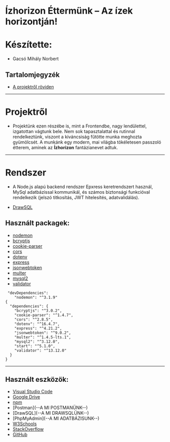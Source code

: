 # Ízhorizon Éttermünk – Az ízek horizontján!

# Készítette: 
- Gacsó Mihály Norbert

## Tartalomjegyzék

- [A projektről röviden](#Projektről)
---
# Projektről

- Projektünk ezen részébe is, mint a Frontendbe, nagy lendülettel, izgatottan vágtunk bele. Nem sok tapasztalattal és rutinnal rendelkeztünk, viszont a kiváncsiság fűtötte munka meghozta gyümölcsét. A munkánk egy modern, mai világba tökéletesen passzoló étterem, aminek az **Ízhorizon** fantázianevet adtuk.

---
# Rendszer
*  A Node.js alapú backend rendszer Epxress keretrendszert használ, MySql adatbázissal kommunikál, és számos biztonsági funkcióval rendelkezik (jelszó titkosítás, JWT hitelesítés, adatvalidálás).

- [DrawSQL](https://drawsql.app/teams/mihaly8/diagrams/izhorizon)



## Használt packagek:
-  [nodemon](https://www.npmjs.com/package/nodemon)
-  [bcryptjs](https://www.npmjs.com/package/bcryptjs)
-  [cookie-parser](https://www.npmjs.com/package/cookie-parser) 
-  [cors](https://www.npmjs.com/package/cors)
-  [dotenv](https://www.npmjs.com/package/dotenv) 
-  [express](https://www.npmjs.com/package/express) 
-  [jsonwebtoken](https://www.npmjs.com/package/jsonwebtoken)
-  [multer](https://www.npmjs.com/package/multer)
-  [mysql2](https://www.npmjs.com/package/mysql2)
-  [validator](https://www.npmjs.com/package/validator)

```
 "devDependencies": 
    "nodemon": "^3.1.9"
{
  "dependencies": {
    "bcryptjs": "^3.0.2",
    "cookie-parser": "^1.4.7",
    "cors": "^2.8.5",
    "dotenv": "^16.4.7",
    "express": "^4.21.2",
    "jsonwebtoken": "^9.0.2",
    "multer": "^1.4.5-lts.1",
    "mysql2": "^3.12.0",
    "start": "^5.1.0",
    "validator": "^13.12.0"
  }
}

```
---
## Használt eszközök: 
-  [Visual Studio Code](https://code.visualstudio.com/)
-  [Google Drive](https://workspace.google.com/products/drive/)
-  [npm](https://www.npmjs.com/)
-  [Postman](--A MI POSTMANÜNK--)
-  [DrawSQL](--A MI DRAWSQLÜNK--)
-  [PhpMyAdmin](--A MI ADATBÁZISUNK--)
-  [W3Schools](https://www.w3schools.com/)
-  [StackOverflow](https://stackoverflow.com/questions)
-  [GitHub](https://github.com/mihaly81/izhorizon)
